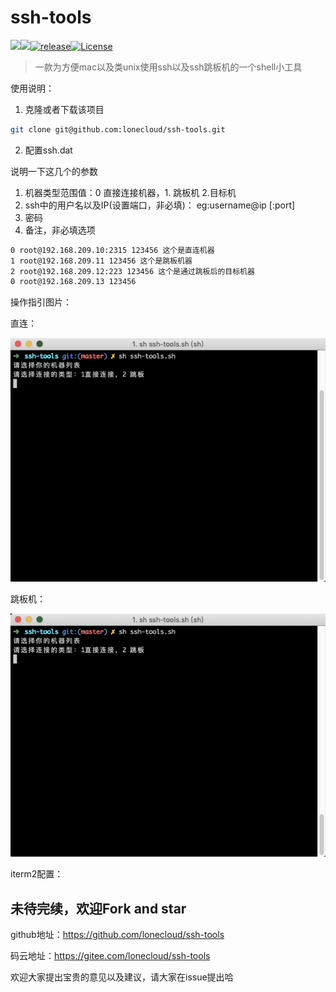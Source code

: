 # ssh-tools

![](https://img.shields.io/badge/lanauage-%E4%B8%AD%E6%96%87-brightgreen.svg)[![](https://img.shields.io/badge/platform-linux/MacOS-brightgreen.svg)]()[![release](https://img.shields.io/badge/release-v0.1-orange.svg)](<https://github.com/lonecloud/ssh-tools/releases>)[![License](https://img.shields.io/badge/license-Apache%202-4EB1BA.svg)](https://www.apache.org/licenses/LICENSE-2.0.html)

> 一款为方便mac以及类unix使用ssh以及ssh跳板机的一个shell小工具

使用说明：

1. 克隆或者下载该项目

```bash
git clone git@github.com:lonecloud/ssh-tools.git
```

2. 配置ssh.dat

说明一下这几个的参数

1. 机器类型范围值：0 直接连接机器，1. 跳板机  2.目标机
2. ssh中的用户名以及IP(设置端口，非必填)： eg:username@ip [:port]
3. 密码
4. 备注，非必填选项

```bash
0 root@192.168.209.10:2315 123456 这个是直连机器
1 root@192.168.209.11 123456 这个是跳板机器
2 root@192.168.209.12:223 123456 这个是通过跳板后的目标机器
0 root@192.168.209.13 123456
```

操作指引图片：

直连：

![直连操作](images/1541678825141.gif)

跳板机：

![跳板机](images/1541679098732.gif)

iterm2配置：



## 未待完续，欢迎Fork and star

github地址：https://github.com/lonecloud/ssh-tools

码云地址：https://gitee.com/lonecloud/ssh-tools



欢迎大家提出宝贵的意见以及建议，请大家在issue提出哈